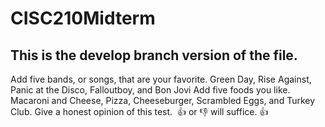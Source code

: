 # CISC210Midterm
## This is the develop branch version of the file.
Add five bands, or songs, that are your favorite.
Green Day, Rise Against, Panic at the Disco, Falloutboy, and Bon Jovi
Add five foods you like.
Macaroni and Cheese, Pizza, Cheeseburger, Scrambled Eggs, and Turkey Club.
Give a honest opinion of this test.  👍 or 👎 will suffice.
👍
